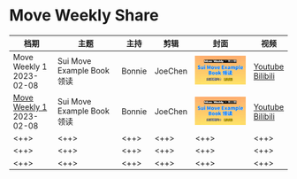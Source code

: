 # Move Weekly Share

| 档期                                                                                           | 主题                       | 主持   | 剪辑    | 封面                                              | 视频                                                                           |
|------------------------------------------------------------------------------------------------|----------------------------|--------|---------|---------------------------------------------------|--------------------------------------------------------------------------------|
| Move Weekly 1<br>2023-02-08                                                                    | Sui Move Example Book 领读 | Bonnie | JoeChen | <img src="imgs/move-weekly-1.jpg" width="200px"/> | [Youtube](https://youtu.be/t69v_gVfQQg)<br>[Bilibili](https://t.co/s1Z3av5oVw) |
| [Move Weekly 1](https://twitter.com/MoveFunsDAO/status/1628620843684368384?s=20)<br>2023-02-08 | Sui Move Example Book 领读 | Bonnie | JoeChen | <img src="imgs/move-weekly-1.jpg" width="200px"/> | [Youtube](https://youtu.be/t69v_gVfQQg)<br>[Bilibili](https://t.co/s1Z3av5oVw) |
| <++>                                                                                           | <++>                       | <++>   | <++>    | <++>                                              | <++>                                                                           |
| <++>                                                                                           | <++>                       | <++>   | <++>    | <++>                                              | <++>                                                                           |
| <++>                                                                                           | <++>                       | <++>   | <++>    | <++>                                              | <++>                                                                           |
